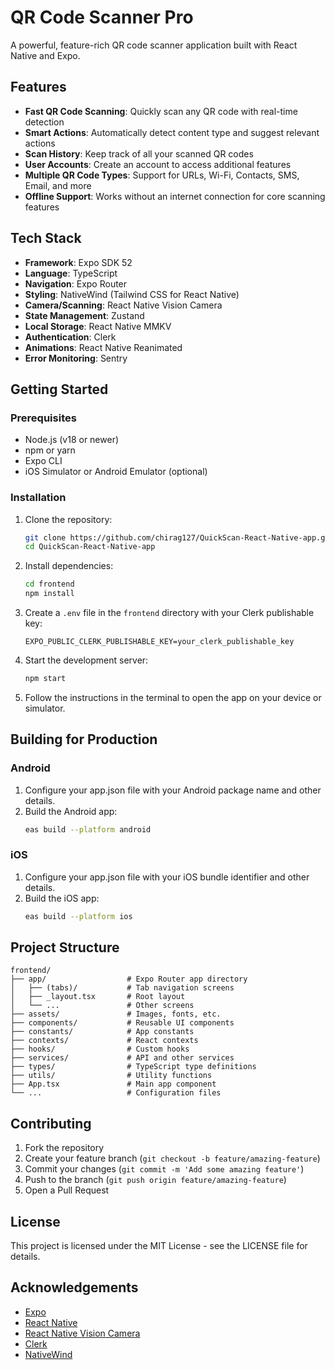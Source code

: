 # QR Code Scanner Pro

A powerful, feature-rich QR code scanner application built with React Native and Expo.

## Features

-   **Fast QR Code Scanning**: Quickly scan any QR code with real-time detection
-   **Smart Actions**: Automatically detect content type and suggest relevant actions
-   **Scan History**: Keep track of all your scanned QR codes
-   **User Accounts**: Create an account to access additional features
-   **Multiple QR Code Types**: Support for URLs, Wi-Fi, Contacts, SMS, Email, and more
-   **Offline Support**: Works without an internet connection for core scanning features

## Tech Stack

-   **Framework**: Expo SDK 52
-   **Language**: TypeScript
-   **Navigation**: Expo Router
-   **Styling**: NativeWind (Tailwind CSS for React Native)
-   **Camera/Scanning**: React Native Vision Camera
-   **State Management**: Zustand
-   **Local Storage**: React Native MMKV
-   **Authentication**: Clerk
-   **Animations**: React Native Reanimated
-   **Error Monitoring**: Sentry

## Getting Started

### Prerequisites

-   Node.js (v18 or newer)
-   npm or yarn
-   Expo CLI
-   iOS Simulator or Android Emulator (optional)

### Installation

1. Clone the repository:

    ```bash
    git clone https://github.com/chirag127/QuickScan-React-Native-app.git
    cd QuickScan-React-Native-app
    ```

2. Install dependencies:

    ```bash
    cd frontend
    npm install
    ```

3. Create a `.env` file in the `frontend` directory with your Clerk publishable key:

    ```
    EXPO_PUBLIC_CLERK_PUBLISHABLE_KEY=your_clerk_publishable_key
    ```

4. Start the development server:

    ```bash
    npm start
    ```

5. Follow the instructions in the terminal to open the app on your device or simulator.

## Building for Production

### Android

1. Configure your app.json file with your Android package name and other details.
2. Build the Android app:
    ```bash
    eas build --platform android
    ```

### iOS

1. Configure your app.json file with your iOS bundle identifier and other details.
2. Build the iOS app:
    ```bash
    eas build --platform ios
    ```

## Project Structure

```
frontend/
├── app/                  # Expo Router app directory
│   ├── (tabs)/           # Tab navigation screens
│   ├── _layout.tsx       # Root layout
│   └── ...               # Other screens
├── assets/               # Images, fonts, etc.
├── components/           # Reusable UI components
├── constants/            # App constants
├── contexts/             # React contexts
├── hooks/                # Custom hooks
├── services/             # API and other services
├── types/                # TypeScript type definitions
├── utils/                # Utility functions
├── App.tsx               # Main app component
└── ...                   # Configuration files
```

## Contributing

1. Fork the repository
2. Create your feature branch (`git checkout -b feature/amazing-feature`)
3. Commit your changes (`git commit -m 'Add some amazing feature'`)
4. Push to the branch (`git push origin feature/amazing-feature`)
5. Open a Pull Request

## License

This project is licensed under the MIT License - see the LICENSE file for details.

## Acknowledgements

-   [Expo](https://expo.dev/)
-   [React Native](https://reactnative.dev/)
-   [React Native Vision Camera](https://mrousavy.com/react-native-vision-camera/)
-   [Clerk](https://clerk.dev/)
-   [NativeWind](https://www.nativewind.dev/)
